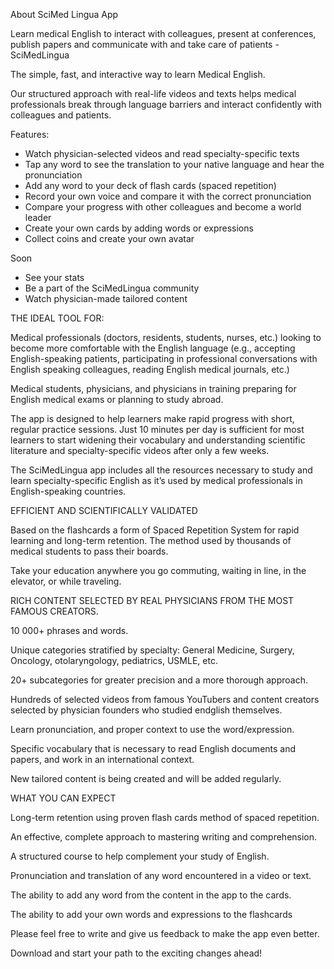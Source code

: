 About SciMed Lingua App 

Learn medical English to interact with colleagues, present at conferences, publish papers and communicate with and take care of patients - SciMedLingua

The simple, fast, and interactive way to learn Medical English.

Our structured approach with real-life videos and texts helps medical professionals break through language barriers and interact confidently with colleagues and patients. 

Features: 
- Watch physician-selected videos and read specialty-specific texts
- Tap any word to see the translation to your native language and hear the pronunciation
- Add any word to your deck of flash cards (spaced repetition)
- Record your own voice and compare it with the correct pronunciation
- Compare your progress with other colleagues and become a world leader
- Create your own cards by adding words or expressions 
- Collect coins and create your own avatar

Soon
- See your stats
- Be a part of the SciMedLingua community 
- Watch physician-made tailored content 

THE IDEAL TOOL FOR: 

Medical professionals (doctors, residents, students, nurses, etc.) looking to become more comfortable with the English language (e.g., accepting English-speaking patients, participating in professional conversations with English speaking colleagues, reading English medical journals, etc.)

Medical students, physicians, and physicians in training preparing for English medical exams or planning to study abroad.

The app is designed to help learners make rapid progress with short, regular practice sessions. Just 10 minutes per day is sufficient for most learners to start widening their vocabulary and understanding scientific literature and specialty-specific videos after only a few weeks. 

The SciMedLingua app includes all the resources necessary to study and learn specialty-specific English as it’s used by medical professionals in English-speaking countries. 

EFFICIENT AND SCIENTIFICALLY VALIDATED

Based on the flashcards a form of Spaced Repetition System for rapid learning and long-term retention. 
The method used by thousands of medical students to pass their boards. 

Take your education anywhere you go commuting, waiting in line, in the elevator, or while traveling. 

RICH CONTENT SELECTED BY REAL PHYSICIANS FROM THE MOST FAMOUS CREATORS. 

10 000+ phrases and words.

Unique categories stratified by specialty: General Medicine, Surgery, Oncology, otolaryngology, pediatrics, USMLE, etc. 

20+ subcategories for greater precision and a more thorough approach.

Hundreds of selected videos from famous YouTubers and content creators selected by physician founders who studied endglish themselves.

Learn pronunciation, and proper context to use the word/expression. 

Specific vocabulary that is necessary to read English documents and papers, and work in an international context. 

New tailored content is being created and will be added regularly.

WHAT YOU CAN EXPECT

Long-term retention using proven flash cards method of spaced repetition.

An effective, complete approach to mastering writing and comprehension.

A structured course to help complement your study of English. 

Pronunciation and translation of any word encountered in a video or text.

The ability to add any word from the content in the app to the cards. 

The ability to add your own words and expressions to the flashcards  

Please feel free to write and give us feedback to make the app even better. 

Download and start your path to the exciting changes ahead! 
